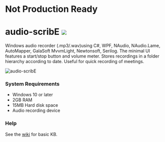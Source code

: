 # Not Production Ready
# audio-scribE <img src="https://ci.appveyor.com/api/projects/status/ap0q5inx86kofqwi?svg=true">

Windows audio recorder (.mp3/.wav)using C#, WPF, NAudio, NAudio.Lame, AutoMapper, GalaSoft MvvmLight, Newtonsoft, Serilog. The minimal UI features a start/stop button and volume meter. Stores recordings in a folder hierarchy according to date. Useful for quick recording of meetings.

<img src="https://i.postimg.cc/SRszbvXV/audio-scrib-E.pnga" alt="audio-scribE"> 

### System Requirements

* Windows 10 or later
* 2GB RAM
* 15MB Hard disk space
* Audio recording device

### Help

See the [wiki](https://github.com/..) for basic KB.


